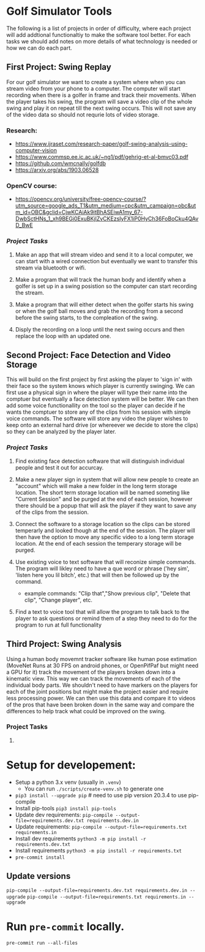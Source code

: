 # **Golf Simulator Tools**

The following is a list of projects in order of difficulty, where each project will add addtional functionaltiy to make the software tool better. For each tasks we should add notes on more details of what technology is needed or how we can do each part.

## First Project: Swing Replay

For our golf simulator we want to create a system where when you can stream video from your phone to a computer. The computer will start recording when there is a golfer in frame and track their movements. When the player takes his swing, the program will save a video clip of the whole swing and play it on repeat till the next swing occurs. This will not save any of the video data so should not requrie lots of video storage.

### Research:
- https://www.ijraset.com/research-paper/golf-swing-analysis-using-computer-vision
- https://www.commsp.ee.ic.ac.uk/~ng1/pdf/gehrig-et-al-bmvc03.pdf
- https://github.com/wmcnally/golfdb
- https://arxiv.org/abs/1903.06528

### OpenCV course: 
- https://opencv.org/university/free-opencv-course/?utm_source=google_ads_T1&utm_medium=cpc&utm_campaign=obc&utm_id=OBC&gclid=CjwKCAiAk9itBhASEiwA1my_67-DwbSctHNs_1_xh9BEGi0ExuBKjIZvCKEzsIyFX1iP0HyCh36FoBoCku4QAvD_BwE


### _Project Tasks_

1. Make an app that will stream video and send it to a local computer, we can start with a wired connection but eventually we want to transfer this stream via bluetooth or wifi.

2. Make a program that will track the human body and identify when a golfer is set up in a swing posistion so the computer can start recording the stream.

3. Make a program that will either detect when the golfer starts his swing or when the golf ball moves and grab the recording from a second before the swing starts, to the compleation of the swing.

4. Disply the recording on a loop until the next swing occurs and then replace the loop with an updated one.

## Second Project: Face Detection and Video Storage

This will build on the first project by first asking the player to 'sign in' with their face so the system knows which player is currently swinging. We can first use a physical sign in where the player will type their name into the comptuer but eventually a face detection system will be better. We can then add some voice functionallity on the tool so the player can decide if he wants the comptuer to store any of the clips from his session with simple voice commands. The software will store any video the player wishes to keep onto an external hard drive (or whereever we decide to store the clips) so they can be analyzed by the player later.

### _Project Tasks_

1. Find existing face detection software that will distinguish individual people and test it out for accurcay.

2. Make a new player sign in system that will allow new people to create an "account" which will make a new folder in the long term storage location. The short term storage location will be named someting like "Current Session" and be purged at the end of each session, however there should be a popup that will ask the player if they want to save any of the clips from the session.

3. Connect the software to a storage location so the clips can be stored temperarly and looked though at the end of the session. The player will then have the option to move any specific video to a long term storage location. At the end of each session the temperary storage will be purged.

4. Use existing voice to text software that will reconize simple commands. The program will likley need to have a que word or phrase ('hey sim', 'listen here you lil bitch', etc.) that will then be followed up by the command.

   - example commands: "Clip that","Show previous clip", "Delete that clip", "Change player", etc.

5. Find a text to voice tool that will allow the program to talk back to the player to ask questions or remind them of a step they need to do for the program to run at full functionality

## Third Project: Swing Analysis

Using a human body movemnt tracker software like human pose extimation (MoveNet Runs at 30 FPS on android phones, or OpenPifPaf but might need a GPU for it) track the movement of the players broken down into a kinematic view. This way we can track the movements of each of the individual body parts. We shouldn't need to have markers on the players for each of the joint positions but might make the project easier and require less processing power. We can then use this data and compare it to videos of the pros that have been broken down in the same way and compare the differences to help track what could be improved on the swing.

### Project Tasks

1.

# Setup for developement:

- Setup a python 3.x venv (usually in `.venv`)
  - You can run `./scripts/create-venv.sh` to generate one
- `pip3 install --upgrade pip` # need to use pip version 20.3.4 to use pip-compile
- Install pip-tools `pip3 install pip-tools`
- Update dev requirements: `pip-compile --output-file=requirements.dev.txt requirements.dev.in`
- Update requirements: `pip-compile --output-file=requirements.txt requirements.in`
- Install dev requirements `python3 -m pip install -r requirements.dev.txt`
- Install requirements `python3 -m pip install -r requirements.txt`
- `pre-commit install`

## Update versions

`pip-compile --output-file=requirements.dev.txt requirements.dev.in --upgrade`
`pip-compile --output-file=requirements.txt requirements.in --upgrade`

# Run `pre-commit` locally.

`pre-commit run --all-files`
